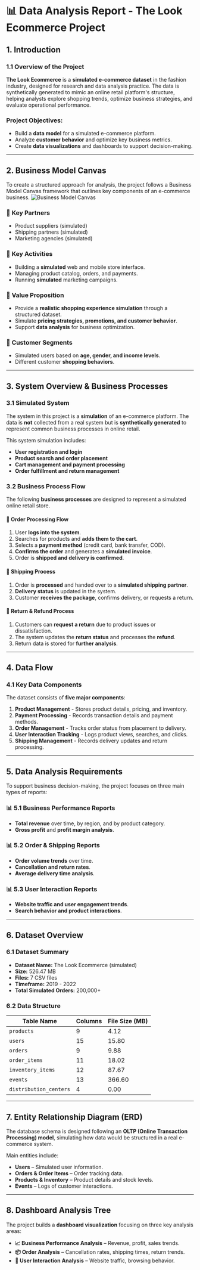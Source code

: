 # 📊 **Data Analysis Report - The Look Ecommerce Project**

## **1. Introduction**
### **1.1 Overview of the Project**
**The Look Ecommerce** is a **simulated e-commerce dataset** in the fashion industry, designed for research and data analysis practice. The data is synthetically generated to mimic an online retail platform's structure, helping analysts explore shopping trends, optimize business strategies, and evaluate operational performance.

### **Project Objectives:**
- Build a **data model** for a simulated e-commerce platform.
- Analyze **customer behavior** and optimize key business metrics.
- Create **data visualizations** and dashboards to support decision-making.

---

## **2. Business Model Canvas**
To create a structured approach for analysis, the project follows a Business Model Canvas framework that outlines key components of an e-commerce business.
![Business Model Canvas](https://github.com/tbngoc423/Ecomerce/issues/1#issue-2898668634)


### 🔹 **Key Partners**
- Product suppliers (simulated)
- Shipping partners (simulated)
- Marketing agencies (simulated)

### 🔹 **Key Activities**
- Building a **simulated** web and mobile store interface.
- Managing product catalog, orders, and payments.
- Running **simulated** marketing campaigns.

### 🔹 **Value Proposition**
- Provide a **realistic shopping experience simulation** through a structured dataset.
- Simulate **pricing strategies, promotions, and customer behavior**.
- Support **data analysis** for business optimization.

### 🔹 **Customer Segments**
- Simulated users based on **age, gender, and income levels**.
- Different customer **shopping behaviors**.

---

## **3. System Overview & Business Processes**
### **3.1 Simulated System**
The system in this project is a **simulation** of an e-commerce platform. The data is **not** collected from a real system but is **synthetically generated** to represent common business processes in online retail.

This system simulation includes:
- **User registration and login**
- **Product search and order placement**
- **Cart management and payment processing**
- **Order fulfillment and return management**

### **3.2 Business Process Flow**
The following **business processes** are designed to represent a simulated online retail store.

#### **📌 Order Processing Flow**
1. User **logs into the system**.
2. Searches for products and **adds them to the cart**.
3. Selects a **payment method** (credit card, bank transfer, COD).
4. **Confirms the order** and generates a **simulated invoice**.
5. Order is **shipped and delivery is confirmed**.

#### **📌 Shipping Process**
1. Order is **processed** and handed over to a **simulated shipping partner**.
2. **Delivery status** is updated in the system.
3. Customer **receives the package**, confirms delivery, or requests a return.

#### **📌 Return & Refund Process**
1. Customers can **request a return** due to product issues or dissatisfaction.
2. The system updates the **return status** and processes the **refund**.
3. Return data is stored for **further analysis**.

---

## **4. Data Flow**
### **4.1 Key Data Components**
The dataset consists of **five major components**:

1. **Product Management** - Stores product details, pricing, and inventory.
2. **Payment Processing** - Records transaction details and payment methods.
3. **Order Management** - Tracks order status from placement to delivery.
4. **User Interaction Tracking** - Logs product views, searches, and clicks.
5. **Shipping Management** - Records delivery updates and return processing.

---

## **5. Data Analysis Requirements**
To support business decision-making, the project focuses on three main types of reports:

### **📊 5.1 Business Performance Reports**
- **Total revenue** over time, by region, and by product category.
- **Gross profit** and **profit margin analysis**.

### **📊 5.2 Order & Shipping Reports**
- **Order volume trends** over time.
- **Cancellation and return rates**.
- **Average delivery time analysis**.

### **📊 5.3 User Interaction Reports**
- **Website traffic and user engagement trends**.
- **Search behavior and product interactions**.

---

## **6. Dataset Overview**
### **6.1 Dataset Summary**
- **Dataset Name:** The Look Ecommerce (simulated)
- **Size:** 526.47 MB
- **Files:** 7 CSV files
- **Timeframe:** 2019 - 2022
- **Total Simulated Orders:** 200,000+

### **6.2 Data Structure**
| Table Name         | Columns | File Size (MB) |
|--------------------|---------|---------------|
| `products`        | 9       | 4.12          |
| `users`           | 15      | 15.80         |
| `orders`         | 9       | 9.88          |
| `order_items`    | 11      | 18.02         |
| `inventory_items`| 12      | 87.67         |
| `events`         | 13      | 366.60        |
| `distribution_centers` | 4 | 0.00         |

---

## **7. Entity Relationship Diagram (ERD)**
The database schema is designed following an **OLTP (Online Transaction Processing) model**, simulating how data would be structured in a real e-commerce system.

Main entities include:
- **Users** – Simulated user information.
- **Orders & Order Items** – Order tracking data.
- **Products & Inventory** – Product details and stock levels.
- **Events** – Logs of customer interactions.

---

## **8. Dashboard Analysis Tree**
The project builds a **dashboard visualization** focusing on three key analysis areas:

- **📈 Business Performance Analysis** – Revenue, profit, sales trends.
- **📦 Order Analysis** – Cancellation rates, shipping times, return trends.
- **🛒 User Interaction Analysis** – Website traffic, browsing behavior.




